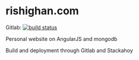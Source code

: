 # rishighan.com

Gitlab: [![build status](https://gitlab.com/rishighan/rishighan-angular/badges/master/build.svg)](https://gitlab.com/rishighan/rishighan-angular/commits/master)

Personal website on AngularJS and mongodb

Build and deployment through Gitlab and Stackahoy
